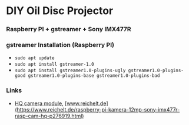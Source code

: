 # DIY Oil Disc Projector
### Raspberry PI + gstreamer + Sony IMX477R

### gstreamer Installation (Raspberry PI)
- `sudo apt update`
- `sudo apt install gstreamer-1.0`
- `sudo apt install gstreamer1.0-plugins-ugly gstreamer1.0-plugins-good gstreamer1.0-plugins-base gstreamer1.0-plugins-bad`

### Links
- [HQ camera module](https://www.elektor.de/raspberry-pi-high-quality-camera-module), [www.reichelt.de](https://www.reichelt.de/raspberry-pi-kamera-12mp-sony-imx477r-rasp-cam-hq-p276919.html)
